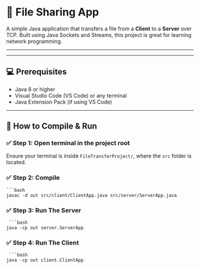 # 📁 File Sharing App
A simple Java application that transfers a file from a **Client** to a **Server** over TCP. Built using Java Sockets and Streams, this project is great for learning network programming.

---


---

## 💻 Prerequisites

- Java 8 or higher
- Visual Studio Code (VS Code) or any terminal
- Java Extension Pack (if using VS Code)

---

## 🧪 How to Compile & Run

### ✅ Step 1: Open terminal in the project root

Ensure your terminal is inside `FileTransferProject/`, where the `src` folder is located.

### ✅ Step 2: Compile
    ```bash
    javac -d out src/client/ClientApp.java src/server/ServerApp.java

### ✅ Step 3: Run The Server
     ```bash
    java -cp out server.ServerApp

### ✅ Step 4: Run The Client
     ```bash
    java -cp out client.ClientApp

